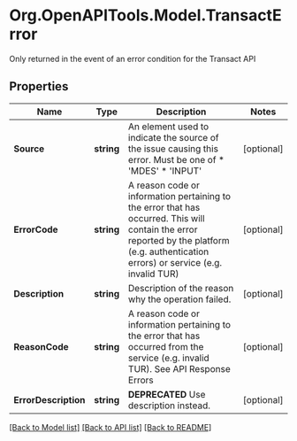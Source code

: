# Org.OpenAPITools.Model.TransactError
Only returned in the event of an error condition for the Transact API

## Properties

Name | Type | Description | Notes
------------ | ------------- | ------------- | -------------
**Source** | **string** | An element used to indicate the source of the issue causing this error. Must be one of  * &#39;MDES&#39;  * &#39;INPUT&#39;  | [optional] 
**ErrorCode** | **string** | A reason code or information pertaining to the error that has occurred. This will contain the error reported by the platform (e.g. authentication errors) or service (e.g. invalid TUR)  | [optional] 
**Description** | **string** | Description of the reason why the operation failed.  | [optional] 
**ReasonCode** | **string** | A reason code or information pertaining to the error that has occurred from the service (e.g. invalid TUR). See API Response Errors  | [optional] 
**ErrorDescription** | **string** | **DEPRECATED** Use description instead.  | [optional] 

[[Back to Model list]](../README.md#documentation-for-models) [[Back to API list]](../README.md#documentation-for-api-endpoints) [[Back to README]](../README.md)

